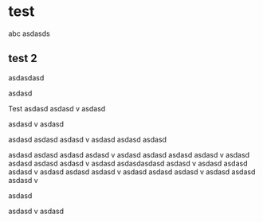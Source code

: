 # test
abc
asdasds

## test 2
asdasdasd

asdasd

Test
asdasd
asdasd
v
asdasd

asdasd
v
asdasd


asdasd
asdasd
asdasd
v
asdasd
asdasd
asdasd

asdasd
asdasd
asdasd
asdasd
v
asdasd
asdasd
asdasd
asdasd
v
asdasd
asdasd
asdasd
asdasd
v
asdasd
asdasdasdasd
asdasd
v
asdasd
asdasd
asdasd
v
asdasd
asdasd
asdasd
v
asdasd
asdasd
asdasd
v
asdasd
asdasd
asdasd
v

asdasd

asdasd
v
asdasd

